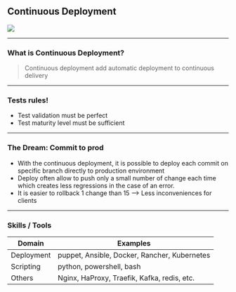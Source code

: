 ## Continuous Deployment
<img src="images/release-cycle/release-cycle-deploy.png" style="background:none; border:none; box-shadow:none;"/>

----

### What is Continuous Deployment?

> Continuous deployment add automatic deployment to continuous delivery

----

### Tests rules!

* Test validation must be perfect
* Test maturity level must be sufficient

----

### The Dream: Commit to prod

* With the continuous deployment, it is possible to deploy each commit on specific branch directly to production environment
* Deploy often allow to push only a small number of change each time which creates less regressions in the case of an error.
* It is easier to rollback 1 change than 15 --> Less inconveniences for clients

----

### Skills / Tools

Domain | Examples
--- | ---
Deployment | puppet, Ansible, Docker, Rancher, Kubernetes
Scripting | python, powershell, bash
Others | Nginx, HaProxy, Traefik, Kafka, redis, etc.
